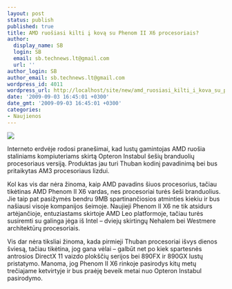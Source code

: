 ```yaml
---
layout: post
status: publish
published: true
title: AMD ruošiasi kilti į kovą su Phenom II X6 procesoriais?
author:
  display_name: SB
  login: SB
  email: sb.technews.lt@gmail.com
  url: ''
author_login: SB
author_email: sb.technews.lt@gmail.com
wordpress_id: 4011
wordpress_url: http://localhost/site/new/amd_ruosiasi_kilti_i_kova_su_phenom_ii_x6_procesoriais/
date: '2009-09-03 16:45:01 +0300'
date_gmt: '2009-09-03 16:45:01 +0300'
categories:
- Naujienos
---
```

<div class="imgright"><img src="http://t2.gstatic.com/images?q=tbn:1WqWZoBoBxPFdM:http://www.superwarehouse.com/images/products/AMD_PhenomIIX4.jpg"  /></div>
<p>Interneto erdvėje rodosi pranešimai, kad lustų gamintojas AMD ruošia staliniams kompiuteriams skirtą Opteron Instabul šešių branduolių procesoriaus versiją. Produktas jau turi Thuban kodinį pavadinimą bei bus pritaikytas AM3 procesoriaus lizdui.</p>
<p>Kol kas vis dar nėra žinoma, kaip AMD pavadins šiuos procesorius, tačiau tikėtinas AMD Phenom II X6 vardas, nes procesoriai turės šeši branduolius. Jie taip pat pasižymės bendru 9MB spartinančiosios atminties kiekiu ir bus našiausi visoje kompanijos šeimoje. Naujieji Phenom II X6 ne tik atsidurs artėjančioje, entuziastams skirtoje AMD Leo platformoje, tačiau turės susiremti su galinga jėga iš Intel – dviejų skirtingų Nehalem bei Westmere architektūrų procesoriais.</p>
<p>Vis dar nėra tiksliai žinoma, kada pirmieji Thuban procesoriai išvys dienos šviesą, tačiau tikėtina, jog gana vėlai – galbūt net po kiek spartesnės antrosios DirectX 11 vaizdo plokščių serijos bei 890FX ir 890GX lustų pristatymo. Manoma, jog Phenom II X6 rinkoje pasirodys kitų metų trečiajame ketvirtyje ir bus praėję beveik metai nuo Opteron Instabul pasirodymo.<br /></p>
